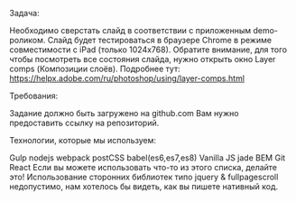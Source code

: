 Задача:

Необходимо сверстать слайд в соответствии с приложенным demo-роликом.
Слайд будет тестироваться в браузере Chrome в режиме совместимости с iPad (только 1024x768).
Обратите внимание, для того чтобы посмотреть все состояния слайда,
нужно открыть окно Layer comps (Композиции слоёв). Подробнее тут: https://helpx.adobe.com/ru/photoshop/using/layer-comps.html

Требования:

Задание должно быть загружено на github.com Вам нужно предоставить ссылку на репозиторий.

Технологии, которые мы используем:


Gulp
nodejs
webpack
postCSS
babel(es6,es7,es8)
Vanilla JS
jade
BEM
Git
React
Если вы можете использовать что-то из этого списка, делайте это!
Использование сторонних библиотек типо jquery & fullpagescroll недопустимо, нам хотелось бы видеть, как вы пишете нативный код.